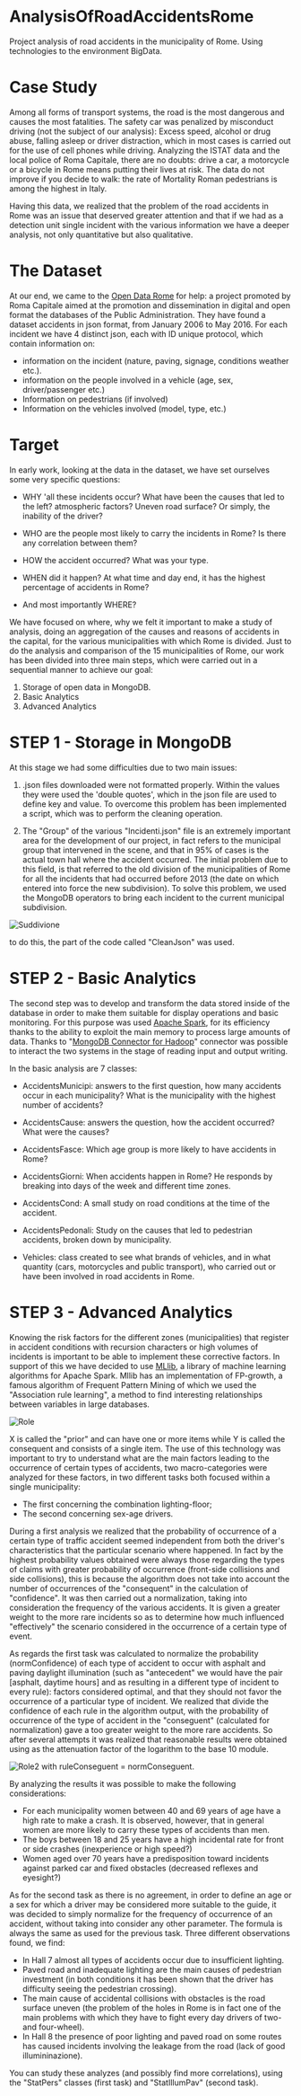 # AnalysisOfRoadAccidentsRome
Project analysis of road accidents in the municipality of Rome. Using technologies to the environment BigData. 

Case Study
==============
Among all forms of transport systems, the road is the most dangerous and causes the most fatalities. The safety car was penalized by
misconduct driving (not the subject of our analysis): Excess speed, alcohol or drug abuse, falling asleep or driver distraction, which in most cases is carried out for the use of cell phones while driving.
Analyzing the ISTAT data and the local police of Roma Capitale, there are no doubts: drive a car, a motorcycle or a bicycle in Rome means putting their lives at risk. The data do not improve if you decide to walk: the rate of Mortality Roman pedestrians is among the highest in Italy.

Having this data, we realized that the problem of the road accidents in Rome was an issue that deserved greater attention and that if we had as a detection unit single incident with the various information we have a deeper analysis, not only quantitative but also qualitative.


The Dataset
==============
At our end, we came to the [Open Data Rome](http://dati.comune.roma.it/) for help: a project promoted by Roma Capitale aimed at the promotion and dissemination in digital and open format the databases of the Public Administration. They have found a dataset accidents in json format, from January 2006 to May 2016. For each incident we have 4 distinct json, each with ID unique protocol, which contain information on:
- information on the incident (nature, paving, signage, conditions weather etc.).
- information on the people involved in a vehicle (age, sex, driver/passenger etc.)
- Information on pedestrians (if involved)
- Information on the vehicles involved (model, type, etc.)

Target
==============
In early work, looking at the data in the dataset, we have set ourselves some very specific questions:
- WHY 'all these incidents occur? What have been the causes that led to the left? atmospheric factors? Uneven road surface? Or simply, the inability of the driver?

- WHO are the people most likely to carry the incidents in Rome? Is there any correlation between them?
- HOW the accident occurred? What was your type.
- WHEN did it happen? At what time and day end, it has the highest percentage of accidents in Rome?
- And most importantly WHERE?

We have focused on where, why we felt it important to make a study of analysis, doing an aggregation of the causes and reasons of accidents in the capital, for the various municipalities with which Rome is divided.
Just to do the analysis and comparison of the 15 municipalities of Rome, our work has been divided into three main steps, which were carried out in a sequential manner to achieve our goal:

1. Storage of open data in MongoDB.
2. Basic Analytics
3. Advanced Analytics


STEP 1 - Storage in MongoDB
==============
At this stage we had some difficulties due to two main issues:

1. .json files downloaded were not formatted properly. Within the values ​​they were used the 'double quotes', which in the json file are used to define key and value. To overcome this problem has been implemented a script, which was to perform the cleaning operation.

2. The "Group" of the various "Incidenti.json" file is an extremely important area for the development of our project, in fact refers to the municipal group that intervened in the scene, and that in 95% of cases is the actual town hall where the accident occurred. The initial problem due to this field, is that referred to the old division of the municipalities of Rome for all the incidents that had occurred before 2013 (the date on which entered into force the new subdivision). To solve this problem, we used the MongoDB operators to bring each incident to the current municipal subdivision.

![Suddivione](http://i.imgur.com/vrVutBP.png)

to do this, the part of the code called "CleanJson" was used.

STEP 2 - Basic Analytics
==============

The second step was to develop and transform the data stored inside of the database in order to make them suitable for display operations and basic monitoring. For this purpose was used [Apache Spark](http://spark.apache.org/), for its efficiency thanks to the ability to exploit the main memory to process large amounts of data. Thanks to "[MongoDB Connector for Hadoop](https://github.com/mongodb/mongo-hadoop)" connector was possible to interact the two systems in the stage of reading input and output writing.

In the basic analysis are 7 classes:

- AccidentsMunicipi: answers to the first question, how many accidents occur in each municipality? What is the municipality with the highest number of accidents?

- AccidentsCause: answers the question, how the accident occurred? What were the causes?

- AccidentsFasce: Which age group is more likely to have accidents in Rome?

- AccidentsGiorni: When accidents happen in Rome? He responds by breaking into days of the week and different time zones.

- AccidentsCond: A small study on road conditions at the time of the accident.

- AccidentsPedonali: Study on the causes that led to pedestrian accidents, broken down by municipality.

- Vehicles: class created to see what brands of vehicles, and in what quantity (cars, motorcycles and public transport), who carried out or have been involved in road accidents in Rome.



STEP 3 - Advanced Analytics
==============

Knowing the risk factors for the different zones (municipalities) that register in accident conditions with recursion characters or high volumes of incidents is important to be able to implement these corrective factors. In support of this we have decided to use [MLlib](http://spark.apache.org/mllib/), a library of machine learning algorithms for Apache Spark. Mllib has an implementation of FP-growth, a famous algorithm of Frequent Pattern Mining of which we used the "Association rule learning", a method to find interesting relationships between variables in large databases.

![Role](http://i.imgur.com/ncU6d5y.png)

X is called the "prior" and can have one or more items while Y is called the consequent and consists of a single item. The use of this technology was important to try to understand what are the main factors leading to the occurrence of certain types of accidents, two macro-categories were analyzed for these factors, in two different tasks both focused within a single municipality:

- The first concerning the combination lighting-floor;
- The second concerning sex-age drivers.

During a first analysis we realized that the probability of occurrence of a certain type of traffic accident seemed independent from both the driver's characteristics that the particular scenario where happened. In fact by the highest probability values obtained were always those regarding the types of claims with greater probability of occurrence (front-side collisions and side collisions), this is because the algorithm does not take into account the number of occurrences of the "consequent" in the calculation of "confidence". It was then carried out a normalization, taking into consideration the frequency of the various accidents. It is given a greater weight to the more rare incidents so as to determine how much influenced "effectively" the scenario considered in the occurrence of a certain type of event.

As regards the first task was calculated to normalize the probability (normConfidence) of each type of accident to occur with asphalt and paving daylight illumination (such as "antecedent" we would have the pair [asphalt, daytime hours] and as resulting in a different type of incident to every rule): factors considered optimal, and that they should not favor the occurrence of a particular type of incident. We realized that divide the confidence of each rule in the algorithm output, with the probability of occurrence of the type of accident in the "conseguent" (calculated for normalization) gave a too greater weight to the more rare accidents. So after several attempts it was realized that reasonable results were obtained using as the attenuation factor of the logarithm to the base 10 module.

![Role2](http://i.imgur.com/2TxLs0p.png)  with ruleConseguent = normConseguent. 

By analyzing the results it was possible to make the following considerations:
- For each municipality women between 40 and 69 years of age have a high rate to make a crash. It is observed, however, that in general women are more likely to carry these types of accidents than men.
- The boys between 18 and 25 years have a high incidental rate for front or side crashes (inexperience or high speed?)
- Women aged over 70 years have a predisposition toward incidents against parked car and fixed obstacles (decreased reflexes and eyesight?)


As for the second task as there is no agreement, in order to define an age or a sex for which a driver may be considered more suitable to the guide, it was decided to simply normalize for the frequency of occurrence of an accident, without taking into consider any other parameter. The formula is always the same as used for the previous task.
Three different observations found, we find:
- In Hall 7 almost all types of accidents occur due to insufficient lighting.
- Paved road and inadequate lighting are the main causes of pedestrian investment (in both conditions it has been shown that the driver has difficulty seeing the pedestrian crossing).
- The main cause of accidental collisions with obstacles is the road surface uneven (the problem of the holes in Rome is in fact one of the main problems with which they have to fight every day drivers of two- and four-wheel).
- In Hall 8 the presence of poor lighting and paved road on some routes has caused incidents involving the leakage from the road (lack of good illumininazione).

You can study these analyzes (and possibly find more correlations), using the "StatPers" classes (first task) and "StatIllumPav" (second task).

